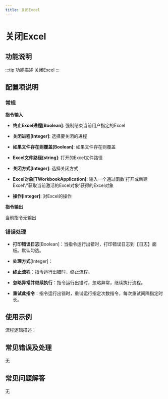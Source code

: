 ```yaml
---
title: 关闭Excel
---
```


# 关闭Excel

## 功能说明

:::tip 功能描述
关闭Excel
:::

## 配置项说明

### 常规

**指令输入**

- **终止Excel进程[Boolean]**: 强制结束当前用户指定的Excel

- **关闭进程[Integer]**: 选择要关闭的进程

- **如果文件存在则覆盖[Boolean]**: 如果文件存在则覆盖

- **Excel文件路径[string]**: 打开的Excel文件路径

- **关闭方式[Integer]**: 选择关闭方式

- **Excel对象[TWorkbookApplication]**: 输入一个通过函数'打开或新建Excel'/'获取当前激活的Excel对象'获得的Excel对象

- **操作[Integer]**: 对Excel的操作


**指令输出**

当前指令无输出

### 错误处理

- **打印错误日志**[Boolean]：当指令运行出错时，打印错误日志到【日志】面板。默认勾选。

- **处理方式**[Integer]：

 - **终止流程**：指令运行出错时，终止流程。

 - **忽略异常并继续执行**：指令运行出错时，忽略异常，继续执行流程。

 - **重试此指令**：指令运行出错时，重试运行指定次数指令，每次重试间隔指定时长。

## 使用示例

流程逻辑描述：

## 常见错误及处理

无

## 常见问题解答

无

